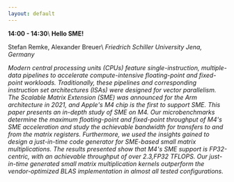 ```yaml
---
layout: default
---
```


**14:00 - 14:30**\\
**Hello SME!**

Stefan Remke, Alexander Breuer\\
_Friedrich Schiller University Jena, Germany_

_Modern central processing units (CPUs) feature single-instruction, multiple-data pipelines to accelerate compute-intensive floating-point and fixed-point workloads. Traditionally, these pipelines and corresponding instruction set architectures (ISAs) were designed for vector parallelism. The Scalable Matrix Extension (SME) was announced for the Arm architecture in 2021, and Apple's M4 chip is the first to support SME. This paper presents an in-depth study of SME on M4. Our microbenchmarks determine the maximum floating-point and fixed-point throughput of M4's SME acceleration and study the achievable bandwidth for transfers to and from the matrix registers. Furthermore, we used the insights gained to design a just-in-time code generator for SME-based small matrix multiplications. The results presented show that M4's SME support is FP32-centric, with an achievable throughput of over 2.3\,FP32 TFLOPS. Our just-in-time generated small matrix multiplication kernels outperform the vendor-optimized BLAS implementation in almost all tested configurations._